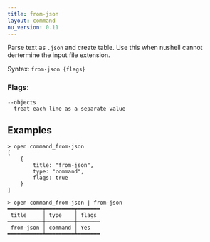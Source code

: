 ```yaml
---
title: from-json
layout: command
nu_version: 0.11
---
```


Parse text as `.json` and create table. Use this when nushell cannot dertermine the input file extension.

Syntax: `from-json {flags}`

### Flags:

    --objects
      treat each line as a separate value


## Examples

```shell
> open command_from-json
[
    {
        title: "from-json",
        type: "command",
        flags: true
    }
]
```

```shell
> open command_from-json | from-json
━━━━━━━━━━━┯━━━━━━━━━┯━━━━━━━
 title     │ type    │ flags
───────────┼─────────┼───────
 from-json │ command │ Yes
━━━━━━━━━━━┷━━━━━━━━━┷━━━━━━━
```
